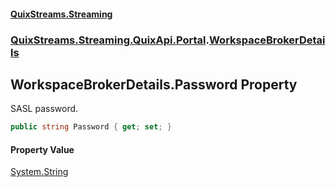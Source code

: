 #### [QuixStreams.Streaming](index.md 'index')
### [QuixStreams.Streaming.QuixApi.Portal](QuixStreams.Streaming.QuixApi.Portal.md 'QuixStreams.Streaming.QuixApi.Portal').[WorkspaceBrokerDetails](WorkspaceBrokerDetails.md 'QuixStreams.Streaming.QuixApi.Portal.WorkspaceBrokerDetails')

## WorkspaceBrokerDetails.Password Property

SASL password.

```csharp
public string Password { get; set; }
```

#### Property Value
[System.String](https://docs.microsoft.com/en-us/dotnet/api/System.String 'System.String')